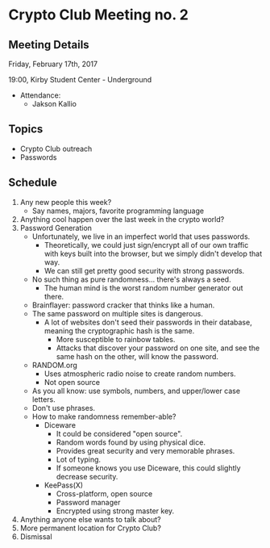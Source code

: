 # Crypto Club Meeting no. 2

## Meeting Details

Friday, February 17th, 2017

19:00, Kirby Student Center - Underground

* Attendance:
	* Jakson Kallio

## Topics
* Crypto Club outreach
* Passwords

## Schedule
1. Any new people this week?
	* Say names, majors, favorite programming language
2. Anything cool happen over the last week in the crypto world?
3. Password Generation
	* Unfortunately, we live in an imperfect world that uses passwords.
		* Theoretically, we could just sign/encrypt all of our own traffic with keys built into the browser, but we simply didn't develop that way.
		* We can still get pretty good security with strong passwords.
	* No such thing as pure randomness... there's always a seed.
		* The human mind is the worst random number generator out there.
	* Brainflayer: password cracker that thinks like a human.
	* The same password on multiple sites is dangerous.
		* A lot of websites don't seed their passwords in their database, meaning the cryptographic hash is the same.
			* More susceptible to rainbow tables.
			* Attacks that discover your password on one site, and see the same hash on the other, will know the password.
	* RANDOM.org
		* Uses atmospheric radio noise to create random numbers.
		* Not open source
	* As you all know: use symbols, numbers, and upper/lower case letters.
	* Don't use phrases.
	* How to make randomness remember-able?
		* Diceware
			* It could be considered "open source".
			* Random words found by using physical dice.
			* Provides great security and very memorable phrases.
			* Lot of typing.
			* If someone knows you use Diceware, this could slightly decrease security.
		* KeePass(X)
			* Cross-platform, open source
			* Password manager
			* Encrypted using strong master key.
4. Anything anyone else wants to talk about?
5. More permanent location for Crypto Club?
6. Dismissal
